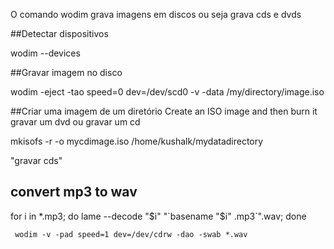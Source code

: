 O comando wodim grava imagens em discos
ou seja grava cds e dvds

##Detectar dispositivos

   wodim --devices

##Gravar imagem no disco

wodim -eject  -tao speed=0 dev=/dev/scd0 -v -data /my/directory/image.iso

##Criar uma imagem de um diretório
Create an ISO image and then burn it
gravar um dvd ou gravar um cd

 mkisofs -r -o mycdimage.iso  /home/kushalk/mydatadirectory

 "gravar cds"

## convert mp3 to wav

 for i in *.mp3; do lame --decode "$i" "`basename "$i" .mp3`".wav; done

 	 wodim -v -pad speed=1 dev=/dev/cdrw -dao -swab *.wav

